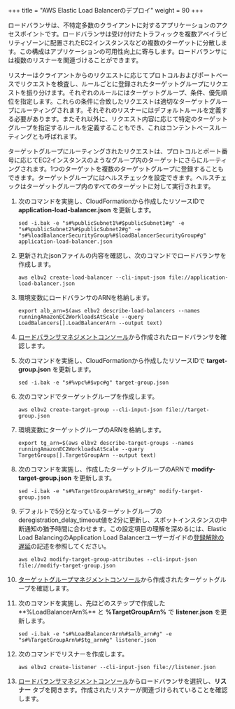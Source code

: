 +++
title = "AWS Elastic Load Balancerのデプロイ"
weight = 90
+++

ロードバランサは、不特定多数のクライアントに対するアプリケーションのアクセスポイントです。ロードバランサは受け付けたトラフィックを複数アベイラビリティゾーンに配置されたEC2インスタンスなどの複数のターゲットに分散します。この構成はアプリケーションの可用性向上に寄与します。ロードバランサには複数のリスナーを関連づけることができます。

リスナーはクライアントからのリクエストに応じてプロトコルおよびポートベースでリクエストを検査し、ルールごとに登録されたターゲットグループにリクエストを振り分けます。それぞれのルールにはターゲットグループ、条件、優先順位を指定します。これらの条件に合致したリクエストは適切なターゲットグループにルーティングされます。それぞれのリスナーにはデフォルトルールを定義する必要があります。またそれ以外に、リクエスト内容に応じて特定のターゲットグループを指定するルールを定義することもでき、これはコンテントベースルーティングとも呼ばれます。

ターゲットグループにルーティングされたリクエストは、プロトコルとポート番号に応じてEC2インスタンスのようなグループ内のターゲットにさらにルーティングされます。1つのターゲットを複数のターゲットグループに登録することもできます。ターゲットグループにはヘルスチェックを設定できます。ヘルスチェックはターゲットグループ内のすべてのターゲットに対して実行されます。

1. 次のコマンドを実施し、CloudFormationから作成したリソースIDで **application-load-balancer.json** を更新します。

	```
	sed -i.bak -e "s#%publicSubnet1%#$publicSubnet1#g" -e "s#%publicSubnet2%#$publicSubnet2#g" -e "s#%loadBalancerSecurityGroup%#$loadBalancerSecurityGroup#g" application-load-balancer.json
	```

1. 更新されたjsonファイルの内容を確認し、次のコマンドでロードバランサを作成します。

	```
	aws elbv2 create-load-balancer --cli-input-json file://application-load-balancer.json
	```
1. 環境変数にロードバランサのARNを格納します。

	```
	export alb_arn=$(aws elbv2 describe-load-balancers --names runningAmazonEC2WorkloadsAtScale --query LoadBalancers[].LoadBalancerArn --output text)
	```
1. [ロードバランサマネジメントコンソール](https://console.aws.amazon.com/ec2/v2/home#LoadBalancers:sort=loadBalancerName)から作成されたロードバランサを確認します。

1. 次のコマンドを実施し、CloudFormationから作成したリソースIDで **target-group.json** を更新します。

	```
	sed -i.bak -e "s#%vpc%#$vpc#g" target-group.json
	```

1. 次のコマンドでターゲットグループを作成します。

	```
	aws elbv2 create-target-group --cli-input-json file://target-group.json
	```

1. 環境変数にターゲットグループのARNを格納します。

	```
	export tg_arn=$(aws elbv2 describe-target-groups --names runningAmazonEC2WorkloadsAtScale --query TargetGroups[].TargetGroupArn --output text)
	```

1. 次のコマンドを実施し、作成したターゲットグループのARNで **modify-target-group.json** を更新します。

	```
	sed -i.bak -e "s#%TargetGroupArn%#$tg_arn#g" modify-target-group.json
	```

1. デフォルトで5分となっているターゲットグループのderegistration_delay_timeout値を2分に更新し、スポットインスタンスの中断通知の猶予時間に合わせます。この設定項目の理解を深めるには、Elastic Load BalancingのApplication Load Balancerユーザーガイドの[登録解除の遅延](https://docs.aws.amazon.com/ja_jp/elasticloadbalancing/latest/application/load-balancer-target-groups.html#deregistration-delay)の記述を参照してください。

	```
	aws elbv2 modify-target-group-attributes --cli-input-json file://modify-target-group.json
	```

1. [ターゲットグループマネジメントコンソール](https://console.aws.amazon.com/ec2/v2/home#TargetGroups:sort=targetGroupName)から作成されたターゲットグループを確認します。

1. 次のコマンドを実施し、先ほどのステップで作成した**%LoadBalancerArn%** と **%TargetGroupArn%** で
 **listener.json** を更新します。
 
	```
	sed -i.bak -e "s#%LoadBalancerArn%#$alb_arn#g" -e "s#%TargetGroupArn%#$tg_arn#g" listener.json
	```

1. 次のコマンドでリスナーを作成します。

	```
	aws elbv2 create-listener --cli-input-json file://listener.json
	```

1. [ロードバランサマネジメントコンソール](https://console.aws.amazon.com/ec2/v2/home#LoadBalancers:sort=loadBalancerName)からロードバランサを選択し、**リスナー** タブを開きます。作成されたリスナーが関連づけられていることを確認します。
